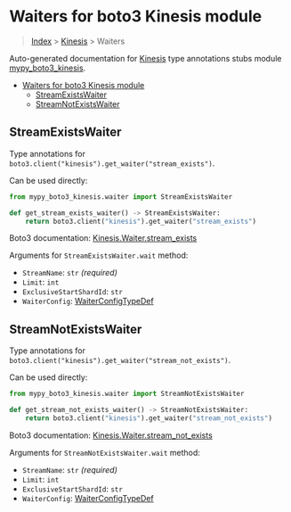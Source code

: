 # Waiters for boto3 Kinesis module

> [Index](..) > [Kinesis](.) > Waiters

Auto-generated documentation for
[Kinesis](https://boto3.amazonaws.com/v1/documentation/api/1.17.71/reference/services/kinesis.html#Kinesis)
type annotations stubs module
[mypy_boto3_kinesis](https://pypi.org/project/mypy-boto3-kinesis/).

- [Waiters for boto3 Kinesis module](#waiters-for-boto3-kinesis-module)
  - [StreamExistsWaiter](#streamexistswaiter)
  - [StreamNotExistsWaiter](#streamnotexistswaiter)

## StreamExistsWaiter

Type annotations for `boto3.client("kinesis").get_waiter("stream_exists")`.

Can be used directly:

```python
from mypy_boto3_kinesis.waiter import StreamExistsWaiter

def get_stream_exists_waiter() -> StreamExistsWaiter:
    return boto3.client("kinesis").get_waiter("stream_exists")
```

Boto3 documentation:
[Kinesis.Waiter.stream_exists](https://boto3.amazonaws.com/v1/documentation/api/1.17.71/reference/services/kinesis.html#Kinesis.Waiter.stream_exists)

Arguments for `StreamExistsWaiter.wait` method:

- `StreamName`: `str` *(required)*
- `Limit`: `int`
- `ExclusiveStartShardId`: `str`
- `WaiterConfig`: [WaiterConfigTypeDef](./type_defs.md#waiterconfigtypedef)

## StreamNotExistsWaiter

Type annotations for `boto3.client("kinesis").get_waiter("stream_not_exists")`.

Can be used directly:

```python
from mypy_boto3_kinesis.waiter import StreamNotExistsWaiter

def get_stream_not_exists_waiter() -> StreamNotExistsWaiter:
    return boto3.client("kinesis").get_waiter("stream_not_exists")
```

Boto3 documentation:
[Kinesis.Waiter.stream_not_exists](https://boto3.amazonaws.com/v1/documentation/api/1.17.71/reference/services/kinesis.html#Kinesis.Waiter.stream_not_exists)

Arguments for `StreamNotExistsWaiter.wait` method:

- `StreamName`: `str` *(required)*
- `Limit`: `int`
- `ExclusiveStartShardId`: `str`
- `WaiterConfig`: [WaiterConfigTypeDef](./type_defs.md#waiterconfigtypedef)
